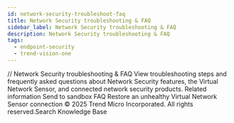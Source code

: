 ```yaml
---
id: network-security-troubleshoot-faq
title: Network Security troubleshooting & FAQ
sidebar_label: Network Security troubleshooting & FAQ
description: Network Security troubleshooting & FAQ
tags:
  - endpoint-security
  - trend-vision-one
---
```


/*<![CDATA[*/ $('#title').html($('meta[name=map-description]').attr('content')); /*]]>*/ Network Security troubleshooting & FAQ View troubleshooting steps and frequently asked questions about Network Security features, the Virtual Network Sensor, and connected network security products. Related information Send to sandbox FAQ Restore an unhealthy Virtual Network Sensor connection © 2025 Trend Micro Incorporated. All rights reserved.Search Knowledge Base